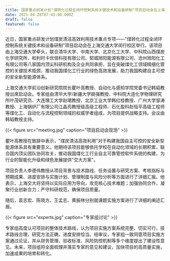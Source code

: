 ```yaml
---
title: 国家重点研发计划"煤转化过程全闭环控制系统关键技术和设备研制"项目启动会在上海交通大学召开
date: 2025-04-28T07:45:00.000Z
draft: false
featured: false
---
```


近日，国家重点研发计划煤炭清洁高效利用技术重点专项——"煤转化过程全闭环控制系统关键技术和设备研制"项目启动会在上海交通大学闵行校区举行。该项目由上海交通大学牵头，联合清华大学、中南大学、北京化工大学、中科院山西煤炭化学研究所、和利时卡优倍科技有限公司、郓城旭阳能源有限公司、沧州旭阳化工有限公司等八家国内顶尖科研机构及企业共同承担，旨在突破煤化工领域精细化管控的关键技术瓶颈，推动我国煤化工行业的绿色高效发展，助力我国构建自主可控的安全新型能源体系。

上海交通大学前沿创新研究院院长瞿叶高教授、自动化与感知学院党委书记韩韬教授出席启动会。专家组由清华大学/新疆大学姚强教授、中科院大连化学物理研究所叶茂研究员、大连理工大学赵珺教授、北京工业大学韩红桂教授、广州大学邹涛教授、上海锅炉厂有限公司江晶亮教授级高级工程师、石化盈科赵恒平高级工程师等煤化工、自动化与流程控制领域的权威学者组成，为项目提供战略支持。会议由韩韬教授主持。

{{< figure src="meeting.jpg" caption="项目启动会现场" >}}

瞿叶高教授在致辞中表示，"煤炭清洁高效利用"对于构建我国自主可控的安全新型能源体系具有重要意义。他期待该项目能够依托学校在自动化领域的长期积累，联合国内顶尖团队协同攻关，推动我国煤化工行业自主可靠管控软件系统的构建，为行业的智能化升级和绿色发展提供"交大方案"。

项目负责人李德伟教授从项目背景与技术路线、任务设置与研究方案、考核指标与预期成果、进度安排与实施计划、管理制度与风险分析等方面进行了详细汇报。他表示，上海交大将坚持以实际应用为导向，攻克核心技术难题；加强协同合作，凝聚行业创新合力；严守科研规范，确保项目质量。

随后，袁志宏、陈晓方、王孟志、黄振林分别就课题实施方案进行了详细的阐述汇报。

{{< figure src="experts.jpg" caption="专家组讨论" >}}

专家组高度认可项目的整体技术路线，认为项目实施方案系统完整、切实可行，技术路线合理，研究方法正确，进度安排恰当。经审议，专家组一致同意项目实施方案通过论证，并从财务管理、验收标准、风险防控机制等多个维度提出了建设性意见。未来，项目组将全面梳理并落实专家的意见和建议，加快项目的高质量实施，加速成果的培育和转化。 